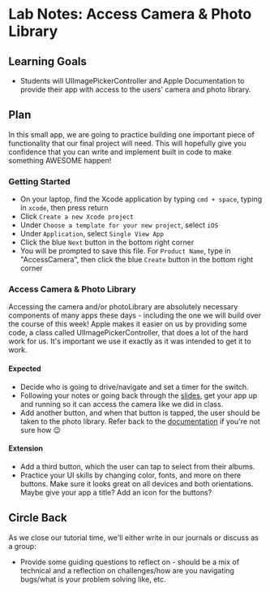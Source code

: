 # Lab Notes: Access Camera & Photo Library

## Learning Goals

* Students will UIImagePickerController and Apple Documentation to provide their app with access to the users' camera and photo library.


## Plan

In this small app, we are going to practice building one important piece of functionality that our final project will need. This will hopefully give you confidence that you can write and implement built in code to make something AWESOME happen!


### Getting Started

* On your laptop, find the Xcode application by typing `cmd + space`, typing in `xcode`, then press return
* Click `Create a new Xcode project`
* Under `Choose a template for your new project`, select `iOS`
* Under `Application`, select `Single View App`
* Click the blue `Next` button in the bottom right corner
* You will be prompted to save this file. For `Product Name`, type in "AccessCamera", then click the blue `Create` button in the bottom right corner


### Access Camera & Photo Library

Accessing the camera and/or photoLibrary are absolutely necessary components of many apps these days - including the one we will build over the course of this week! Apple makes it easier on us by providing some code, a class called UIImagePickerController, that does a lot of the hard work for us. It's important we use it exactly as it was intended to get it to work.


#### Expected

* Decide who is going to drive/navigate and set a timer for the switch.
* Following your notes or going back through the [slides](./access_camera_slides.markdown), get your app up and running so it can access the camera like we did in class.
* Add another button, and when that button is tapped, the user should be taken to the photo library. Refer back to the [documentation](https://developer.apple.com/documentation/uikit/uiimagepickercontroller?changes=_8) if you're not sure how 😉


#### Extension

* Add a third button, which the user can tap to select from their albums.
* Practice your UI skills by changing color, fonts, and more on there buttons. Make sure it looks great on all devices and both orientations. Maybe give your app a title? Add an icon for the buttons?


## Circle Back

As we close our tutorial time, we'll either write in our journals or discuss as a group:

- Provide some guiding questions to reflect on - should be a mix of technical and a reflection on challenges/how are you navigating bugs/what is your problem solving like, etc.

